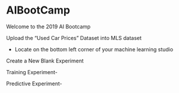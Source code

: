 # AIBootCamp

Welcome to the 2019 AI Bootcamp

Upload the “Used Car Prices” Dataset into MLS dataset 

 - Locate on the bottom left corner of your machine learning studio

 

Create a New Blank Experiment 

 

 

 

 

 

Training Experiment- 

 

 

Predictive Experiment- 

